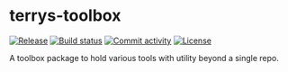 # terrys-toolbox

[![Release](https://img.shields.io/github/v/release/tlg7c5/terrys-toolbox)](https://img.shields.io/github/v/release/tlg7c5/terrys-toolbox)
[![Build status](https://img.shields.io/github/actions/workflow/status/tlg7c5/terrys-toolbox/main.yml?branch=main)](https://github.com/tlg7c5/terrys-toolbox/actions/workflows/main.yml?query=branch%3Amain)
[![Commit activity](https://img.shields.io/github/commit-activity/m/tlg7c5/terrys-toolbox)](https://img.shields.io/github/commit-activity/m/tlg7c5/terrys-toolbox)
[![License](https://img.shields.io/github/license/tlg7c5/terrys-toolbox)](https://img.shields.io/github/license/tlg7c5/terrys-toolbox)

A toolbox package to hold various tools with utility beyond a single repo.
